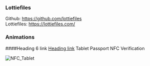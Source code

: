 ### Lottiefiles

Github: https://github.com/lottiefiles </br>
Lottiefiles: https://lottiefiles.com/ </br>

### Animations

####Heading 6 link [Heading link](https://github.com/pandao/editor.md "Heading link")
Tablet Passport NFC Verification </br>

![NFC_Tablet](https://user-images.githubusercontent.com/15914796/213995291-c451a20d-2a11-4eb8-8f18-c19105fb3077.jpg)


